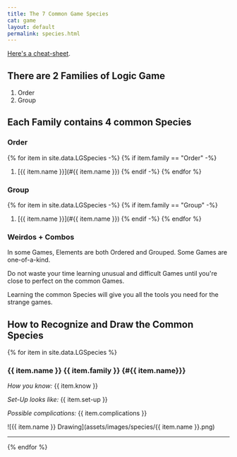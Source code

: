 ```yaml
---
title: The 7 Common Game Species
cat: game
layout: default
permalink: species.html
---
```


[Here's a cheat-sheet][1].

## There are 2 Families of Logic Game

1. Order
2. Group

## Each Family contains 4 common Species

### Order

{% for item in site.data.LGSpecies -%}
{% if item.family == "Order" -%}
1. [{{ item.name }}](#{{ item.name }})
{% endif -%}
{% endfor %}

### Group

{% for item in site.data.LGSpecies -%}
{% if item.family == "Group" -%}
1. [{{ item.name }}](#{{ item.name }})
{% endif -%}
{% endfor %}
   
### Weirdos + Combos

In some Games, Elements are both Ordered and Grouped. Some Games are one-of-a-kind. 

Do not waste your time learning unusual and difficult Games until you're close to perfect on the common Games.

Learning the common Species will give you all the tools you need for the strange games.

## How to Recognize and Draw the Common Species

{% for item in site.data.LGSpecies %}

### {{ item.name }} {{ item.family }} {#{{ item.name}}}

*How you know:* {{ item.know }}

*Set-Up looks like:* {{ item.set-up }}

*Possible complications:* {{ item.complications }}

![{{ item.name }} Drawing](assets/images/species/{{ item.name }}.png)

---

{% endfor %}


[1]: https://docs.google.com/spreadsheets/d/1piQommFWLnj1z-3u4Abjs5gJvegD-fCMSs_bcZffbC4/edit?usp=sharing
